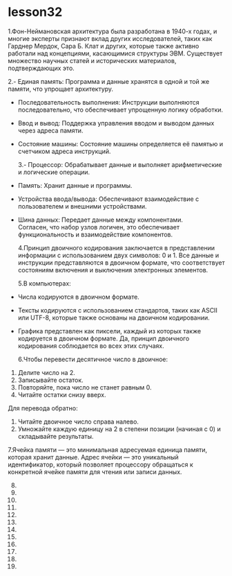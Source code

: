 # lesson32
  1.Фон-Неймановская архитектура была разработана в 1940-х годах, и многие эксперты признают вклад других исследователей, таких как Гарднер Мердок, Сара Б. Клат и других, которые также активно работали над концепциями, касающимися структуры ЭВМ. Существует множество научных статей и исторических материалов, подтверждающих это.
  
  2.- Единая память: Программа и данные хранятся в одной и той же памяти, что упрощает архитектуру.
- Последовательность выполнения: Инструкции выполняются последовательно, что обеспечивает упрощенную логику обработки.
- Ввод и вывод: Поддержка управления вводом и выводом данных через адреса памяти.
- Состояние машины: Состояние машины определяется её памятью и счетчиком адреса инструкций.
  
  3.- Процессор: Обрабатывает данные и выполняет арифметические и логические операции.
- Память: Хранит данные и программы.
- Устройства ввода/вывода: Обеспечивают взаимодействие с пользователем и внешними устройствами.
- Шина данных: Передает данные между компонентами.  
Согласен, что набор узлов логичен, это обеспечивает функциональность и взаимодействие компонентов.

  4.Принцип двоичного кодирования заключается в представлении информации с использованием двух символов: 0 и 1. Все данные и инструкции представляются в двоичном формате, что соответствует состояниям включения и выключения электронных элементов.
  
  5.В компьютерах:
- Числа кодируются в двоичном формате.
- Тексты кодируются с использованием стандартов, таких как ASCII или UTF-8, которые также основаны на двоичном кодировании.
- Графика представлен как пиксели, каждый из которых также кодируется в двоичном формате.
Да, принцип двоичного кодирования соблюдается во всех этих случаях.

  6.Чтобы перевести десятичное число в двоичное:
1. Делите число на 2.
2. Записывайте остаток.
3. Повторяйте, пока число не станет равным 0.
4. Читайте остатки снизу вверх.

Для перевода обратно:
1. Читайте двоичное число справа налево.
2. Умножайте каждую единицу на 2 в степени позиции (начиная с 0) и складывайте результаты.

  7.Ячейка памяти — это минимальная адресуемая единица памяти, которая хранит данные. Адрес ячейки — это уникальный идентификатор, который позволяет процессору обращаться к конкретной ячейке памяти для чтения или записи данных.

  8.

  9.

  10.

  11.

  12.

  13.

  14.

  15.

  16.

  17.

  18.

  19.

